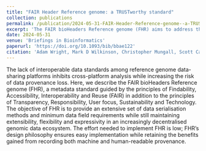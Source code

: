 ```yaml
---
title: "FAIR Header Reference genome: a TRUSTworthy standard"
collection: publications
permalink: /publication/2024-05-31-FAIR-Header-Reference-genome--a-TRUSTworthy-standard-number1
excerpt: 'The FAIR bioHeaders Reference genome (FHR) aims to address the lack of interoperable data standards in reference genome data-sharing platforms, enhancing cross-platform analysis and mitigating data provenance loss by providing an extensive metadata standard guided by FAIR principles alongside Transparency, Responsibility, User focus, Sustainability, and Technology principles, ensuring easy implementation while maintaining extensibility and expressivity in a decentralized genomic data ecosystem.'
date: 2024-05-31
venue: 'Briefings in Bioinformatics'
paperurl: 'https://doi.org/10.1093/bib/bbae122'
citation: 'Adam Wright, Mark D Wilkinson, Christopher Mungall, Scott Cain, Stephen Richards, Paul Sternberg, Ellen Provin, Jonathan L Jacobs, Scott Geib, Daniela Raciti, Karen Yook, Lincoln Stein, David C Molik, FAIR Header Reference genome: a TRUSTworthy standard, Briefings in Bioinformatics, Volume 25, Issue 3, May 2024, bbae122, https://doi.org/10.1093/bib/bbae122'
---
```


The lack of interoperable data standards among reference genome data-sharing platforms inhibits cross-platform analysis while increasing the risk of data provenance loss. Here, we describe the FAIR bioHeaders Reference genome (FHR), a metadata standard guided by the principles of Findability, Accessibility, Interoperability and Reuse (FAIR) in addition to the principles of Transparency, Responsibility, User focus, Sustainability and Technology. The objective of FHR is to provide an extensive set of data serialisation methods and minimum data field requirements while still maintaining extensibility, flexibility and expressivity in an increasingly decentralised genomic data ecosystem. The effort needed to implement FHR is low; FHR’s design philosophy ensures easy implementation while retaining the benefits gained from recording both machine and human-readable provenance.
